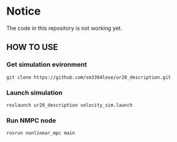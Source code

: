 # Notice
The code in this repository is not working yet.

## HOW TO USE
### Get simulation evironment
```
git clone https://github.com/sm3304love/ur20_description.git
```
### Launch simulation
```
roslaunch ur20_description velocity_sim.launch
```
### Run NMPC node
```
rosrun nonlinear_mpc main
```
